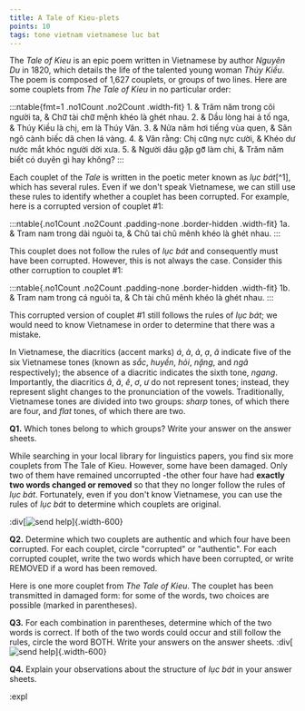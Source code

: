 ```yaml
---
title: A Tale of Kieu-plets
points: 10
tags: tone vietnam vietnamese luc bat
---
```


The *Tale of Kieu* is an epic poem written in Vietnamese by author *Nguyên Du* in 1820, which details the life of
the talented young woman *Thúy Kiều*. The poem is composed of 1,627 couplets, or groups of two lines. Here
are some couplets from *The Tale of Kieu* in no particular order:


:::ntable{fmt=1 .no1Count .no2Count .width-fit}
1\. & Trăm năm trong cõi người ta,
& Chư᷈ tài chư᷈ mê̩nh khéo là ghét nhau.
2\. & Dầu lòng hai ả tố nga,
& Thúy Kiều là chi̩, em là Thúy Vân.
3\. & Nửa năm hơi tiếng vùa quen,
& Sân ngô cành biếc dã chen lá vàng.
4\. & Vân rằng: Chi̩ cu᷈ng nư̩c cười,
& Khéo dư nước mắt khóc người dời xưa.
5\. & Người dâu gă̩p gơ᷈ làm chi,
& Trăm năm biết có duyên gì hay không?
:::

Each couplet of the *Tale* is written in the poetic meter known as *lục bát*[^1], which has several rules. Even if we
don't speak Vietnamese, we can still use these rules to identify whether a couplet has been corrupted. For
example, here is a corrupted version of couplet #1:

:::ntable{.no1Count .no2Count .padding-none .border-hidden .width-fit}
1a. & Tram nam trong dài nguòi ta,
& Chû tai chû mênh khéo là ghét nhau.
:::

This couplet does not follow the rules of *lục bát* and consequently must have been corrupted. However, this
is not always the case. Consider this other corruption to couplet #1:

:::ntable{.no1Count .no2Count .padding-none .border-hidden .width-fit}
1b. & Tram nam trong cá nguòi ta,
& Ch tài chû mênh khéo là ghét nhau.
:::

This corrupted version of couplet #1 still follows the rules of *lục bát*; we would need to know Vietnamese in
order to determine that there was a mistake.

In Vietnamese, the diacritics (accent marks) *á*, *à*, *ả*, *ạ*, *ã* indicate five of the six Vietnamese tones (known as
*sắc*, *huyền*, *hỏi*, *nǎ̩ng*, and *ngã* respectively); the absence of a diacritic indicates the sixth tone, *ngang*. Importantly, the diacritics *â*, *ă*, *ê*, *ơ*, *ư* do not represent tones; instead, they represent slight changes to the pronunciation of the vowels. Traditionally, Vietnamese tones are divided into two groups: *sharp* tones, of which
there are four, and *flat* tones, of which there are two.

**Q1.** Which tones belong to which groups? Write your answer on the answer sheets.

While searching in your local library for linguistics papers, you find six more couplets from The Tale of Kieu.
However, some have been damaged. Only two of them have remained uncorrupted -the other four have
had **exactly two words changed or removed** so that they no longer follow the rules of *lục bát*. Fortunately, even if you don't know Vietnamese, you can use the rules of *lục bát* to determine which couplets are original.

:div[![send help](/pimg/naclo2019q-1.png)]{.width-600}

**Q2.** Determine which two couplets are authentic and which four have been corrupted. For each couplet,
circle "corrupted" or "authentic". For each corrupted couplet, write the two words which have been
corrupted, or write REMOVED if a word has been removed.

Here is one more couplet from *The Tale of Kieu*. The couplet has been transmitted in damaged form: for
some of the words, two choices are possible (marked in parentheses).

**Q3.** For each combination in parentheses, determine which of the two words is correct. If both of the two
words could occur and still follow the rules, circle the word BOTH. Write your answers on the answer
sheets.
:div[![send help](/pimg/naclo2019q-2.png)]{.width-600}

**Q4.** Explain your observations about the structure of *lục bát* in your answer sheets.

:expl